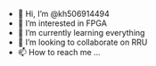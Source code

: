 - 👋 Hi, I’m @kh506914494
- 👀 I’m interested in FPGA
- 🌱 I’m currently learning everything
- 💞️ I’m looking to collaborate on RRU
- 📫 How to reach me ...

<!---
I enter github in August 3, 2021
--->
